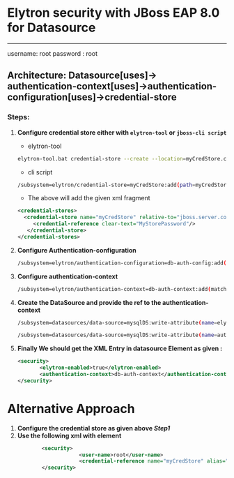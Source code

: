 # Elytron security with JBoss EAP 8.0 for Datasource
---
username: root
password : root
## Architecture: Datasource[uses]-> authentication-context[uses]->authentication-configuration[uses]->credential-store

### Steps:
1. **Configure credential store either with `elytron-tool` or `jboss-cli script`**
	- elytron-tool
	```sh
	elytron-tool.bat credential-store --create --location=myCredStore.cs --password=MyStorePassword --add root --secret=root
	```
	- cli script
	```sh
	/subsystem=elytron/credential-store=myCredStore:add(path=myCredStore.cs,relative-to=jboss.server.config.dir,credential-reference={clear-text=MyStorePassword},create=true)
	```
	- The above will add the given xml fragment
	```xml
	<credential-stores>
      <credential-store name="myCredStore" relative-to="jboss.server.config.dir" path="myCredStore.cs" create="true">
         <credential-reference clear-text="MyStorePassword"/>
       </credential-store>
    </credential-stores>
	```
2. **Configure Authentication-configuration**
	```sh
	/subsystem=elytron/authentication-configuration=db-auth-config:add(credential-reference={store=myCredStore,alias=root},authentication-name=root)
	```
3. **Configure authentication-context**
	```sh
	/subsystem=elytron/authentication-context=db-auth-context:add(match-rules=[{match-host="*",authentication-configuration=db-auth-config}])
	```
4. **Create the DataSource and provide the ref to the authentication-context**

	```sh
	/subsystem=datasources/data-source=mysqlDS:write-attribute(name=elytron-enabled,value=true)
	
	/subsystem=datasources/data-source=mysqlDS:write-attribute(name=authentication-context,value=db-auth-context)
	```
5. **Finally We should get the XML Entry in datasource Element as given :**
	```xml
	<security>
           <elytron-enabled>true</elytron-enabled>
           <authentication-context>db-auth-context</authentication-context>
    </security>
	```

 # Alternative Approach
 
 1. **Configure the credential store as given above *Step1***
 2. **Use the following xml with <datasource> element**
 ```xml
			<security>
                        <user-name>root</user-name>
                        <credential-reference name="myCredStore" alias="root"/>
			</security>
 ```